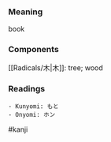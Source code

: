 ### Meaning

book

### Components

[[Radicals/木|木]]: tree; wood

### Readings

```
- Kunyomi: もと
- Onyomi: ホン
```

#kanji